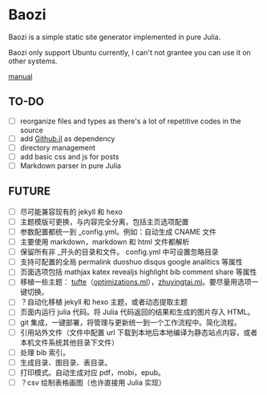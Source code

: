 # Baozi
Baozi is a simple static site generator implemented in pure Julia.

Baozi only support Ubuntu currently, I can't not grantee you can use it on other systems.

[manual](examples/manual.md)

## TO-DO

- [ ] reorganize files and types as there's a lot of repetitive codes in the source
- [ ] add [Github.jl](https://github.com/JuliaWeb/GitHub.jl) as dependency
- [ ] directory management
- [ ] add basic css and js for posts
- [ ] Markdown parser in pure Julia

## FUTURE

- [ ] 尽可能兼容现有的 jekyll 和 hexo
- [ ] 主题模版可更换，与内容完全分离，包括主页选项配置
- [ ] 参数配置都统一到 _config.yml。例如：自动生成 CNAME 文件
- [ ] 主要使用 markdown，markdown 和 html 文件都解析
- [ ] 保留所有非 _开头的目录和文件。 config.yml 中可设置忽略目录
- [ ] 支持可配置的全局 permalink duoshuo disqus google analitics 等属性
- [ ] 页面选项包括 mathjax katex revealjs highlight bib comment share 等属性
- [ ] 移植一些主题： [tufte](http://clayh53.github.io/tufte-jekyll/)（[optimizations.ml](http://www.optimizations.ml/2015/08/02/introdction-to-nonlinear-optimization-by-fukushima/)），[zhuyingtai.ml](http://www.zhuyingtai.ml/julia-basics/)。要尽量用选项一键切换。 
- [ ] ？自动化移植 jekyll 和 hexo 主题，或者动态提取主题
- [ ] 页面内运行 julia 代码。将 Julia 代码返回的结果和生成的图片存入 HTML。
- [ ] git 集成，一键部署，将管理与更新统一到一个工作流程中。简化流程。
- [ ] 引用站外文件（文件中配置 url 下载到本地后本地编译为静态站点内容，或者本机文件系统其他目录下文件）
- [ ] 处理 bib 索引。
- [ ] 生成目录、图目录、表目录。
- [ ] 打印模式。自动生成对应 pdf，mobi，epub。
- [ ] ？csv 绘制表格画图（也许直接用 Julia 实现）